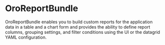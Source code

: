 # OroReportBundle

OroReportBundle enables you to build custom reports for the application data in a table and a chart form and provides the ability to define report columns, grouping settings, and filter conditions using the UI or the datagrid YAML configuration.

